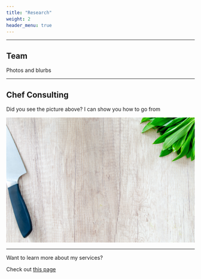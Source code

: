 ```yaml
---
title: "Research"
weight: 2
header_menu: true
---
```




---

## Team

Photos and blurbs


---

## Chef Consulting

Did you see the picture above? I can show you how to go from

![Let us get started on a clean slate](images/board-bunch-cooking-food-349609.jpg)



---

Want to learn more about my services?

Check out [this page](services)
